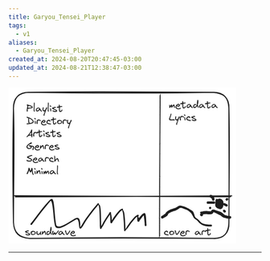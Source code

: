 ```yaml
---
title: Garyou_Tensei_Player
tags:
  - v1
aliases:
  - Garyou_Tensei_Player
created_at: 2024-08-20T20:47:45-03:00
updated_at: 2024-08-21T12:38:47-03:00
---
```


![Drawing 2024-08-20 20.49.36.excalidraw](_excalidraw/Garyou_Tensei_player_TUI.excalidraw.png)

---

